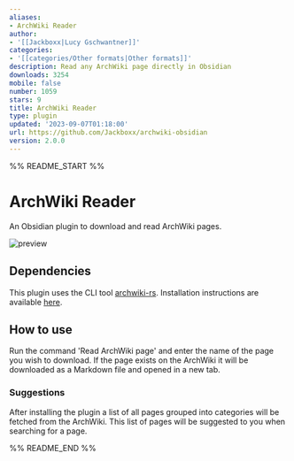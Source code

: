 ```yaml
---
aliases:
- ArchWiki Reader
author:
- '[[Jackboxx|Lucy Gschwantner]]'
categories:
- '[[categories/Other formats|Other formats]]'
description: Read any ArchWiki page directly in Obsidian
downloads: 3254
mobile: false
number: 1059
stars: 9
title: ArchWiki Reader
type: plugin
updated: '2023-09-07T01:18:00'
url: https://github.com/Jackboxx/archwiki-obsidian
version: 2.0.0
---
```


%% README_START %%

# ArchWiki Reader

An Obsidian plugin to download and read ArchWiki pages.

![preview](https://raw.githubusercontent.com/Jackboxx/archwiki-obsidian/HEAD/preview.gif)

## Dependencies

This plugin uses the CLI tool [archwiki-rs](https://github.com/jackboxx/archwiki-rs).
Installation instructions are available [here](https://github.com/jackboxx/archwiki-rs#installation).

## How to use

Run the command 'Read ArchWiki page' and enter the name of the page you wish to download.
If the page exists on the ArchWiki it will be downloaded as a Markdown file and opened in
a new tab.

### Suggestions

After installing the plugin a list of all pages grouped into categories will be fetched from
the ArchWiki. This list of pages will be suggested to you when searching for a page.


%% README_END %%